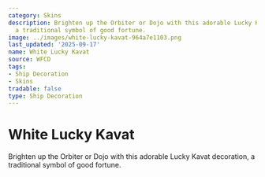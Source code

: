 ```yaml
---
category: Skins
description: Brighten up the Orbiter or Dojo with this adorable Lucky Kavat decoration,
  a traditional symbol of good fortune.
image: ../images/white-lucky-kavat-964a7e1103.png
last_updated: '2025-09-17'
name: White Lucky Kavat
source: WFCD
tags:
- Ship Decoration
- Skins
tradable: false
type: Ship Decoration
---
```


# White Lucky Kavat

Brighten up the Orbiter or Dojo with this adorable Lucky Kavat decoration, a traditional symbol of good fortune.

